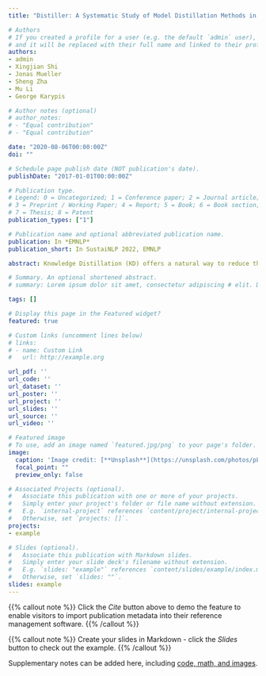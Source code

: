 ```yaml
---
title: "Distiller: A Systematic Study of Model Distillation Methods in Natural Language Processing"

# Authors
# If you created a profile for a user (e.g. the default `admin` user), write the username (folder name) here 
# and it will be replaced with their full name and linked to their profile.
authors:
- admin
- Xingjian Shi
- Jonas Mueller
- Sheng Zha
- Mu Li
- George Karypis

# Author notes (optional)
# author_notes:
# - "Equal contribution"
# - "Equal contribution"

date: "2020-08-06T00:00:00Z"
doi: ""

# Schedule page publish date (NOT publication's date).
publishDate: "2017-01-01T00:00:00Z"

# Publication type.
# Legend: 0 = Uncategorized; 1 = Conference paper; 2 = Journal article;
# 3 = Preprint / Working Paper; 4 = Report; 5 = Book; 6 = Book section;
# 7 = Thesis; 8 = Patent
publication_types: ["1"]

# Publication name and optional abbreviated publication name.
publication: In *EMNLP*
publication_short: In SustaiNLP 2022, EMNLP

abstract: Knowledge Distillation (KD) offers a natural way to reduce the latency and memory/energy usage of massive pretrained models that have come to dominate Natural Language Processing (NLP) in recent years. While numerous sophisticated variants of KD algorithms have been proposed for NLP applications, the key factors underpinning the optimal distillation performance are often confounded and remain unclear. We aim to identify how different components in the KD pipeline affect the resulting performance and how much the optimal KD pipeline varies across different datasets/tasks, such as the data augmentation policy, the loss function, and the intermediate representation for transferring the knowledge between teacher and student. To tease apart their effects, we propose Distiller, a meta KD framework that systematically combines a broad range of techniques across different stages of the KD pipeline, which enables us to quantify each component's contribution. Within Distiller, we unify commonly used objectives for distillation of intermediate representations under a universal mutual information (MI) objective and propose a class of MI-\alpha objective functions with better bias/variance trade-off for estimating the MI between the teacher and the student. On a diverse set of NLP datasets, the best Distiller configurations are identified via large-scale hyperparameter optimization. Our experiments reveal the following:1) the approach used to distill the intermediate representations is the most important factor in KD performance, 2) among different objectives for intermediate distillation, MI-\alpha performs the best, and 3) data augmentation provides a large boost for small training datasets or small student networks. Moreover, we find that different datasets/tasks prefer different KD algorithms, and thus propose a simple AutoDistiller algorithm that can recommend a good KD pipeline for a new dataset.

# Summary. An optional shortened abstract.
# summary: Lorem ipsum dolor sit amet, consectetur adipiscing # elit. Duis posuere tellus ac convallis placerat. Proin tincidunt # magna sed ex sollicitudin condimentum.

tags: []

# Display this page in the Featured widget?
featured: true

# Custom links (uncomment lines below)
# links:
# - name: Custom Link
#   url: http://example.org

url_pdf: ''
url_code: ''
url_dataset: ''
url_poster: ''
url_project: ''
url_slides: ''
url_source: ''
url_video: ''

# Featured image
# To use, add an image named `featured.jpg/png` to your page's folder. 
image:
  caption: 'Image credit: [**Unsplash**](https://unsplash.com/photos/pLCdAaMFLTE)'
  focal_point: ""
  preview_only: false

# Associated Projects (optional).
#   Associate this publication with one or more of your projects.
#   Simply enter your project's folder or file name without extension.
#   E.g. `internal-project` references `content/project/internal-project/index.md`.
#   Otherwise, set `projects: []`.
projects:
- example

# Slides (optional).
#   Associate this publication with Markdown slides.
#   Simply enter your slide deck's filename without extension.
#   E.g. `slides: "example"` references `content/slides/example/index.md`.
#   Otherwise, set `slides: ""`.
slides: example
---
```


{{% callout note %}}
Click the *Cite* button above to demo the feature to enable visitors to import publication metadata into their reference management software.
{{% /callout %}}

{{% callout note %}}
Create your slides in Markdown - click the *Slides* button to check out the example.
{{% /callout %}}

Supplementary notes can be added here, including [code, math, and images](https://wowchemy.com/docs/writing-markdown-latex/).

